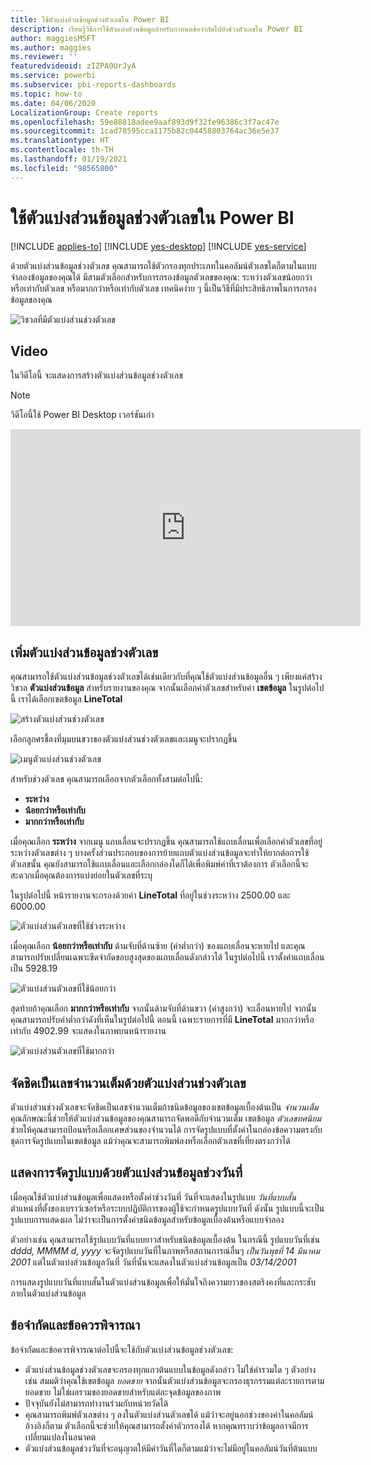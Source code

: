 ```yaml
---
title: ใช้ตัวแบ่งส่วนข้อมูลช่วงตัวเลขใน Power BI
description: เรียนรู้วิธีการใช้ตัวแบ่งส่วนข้อมูลสำหรับกำหนดข้อจำกัดไปยังช่วงตัวเลขใน Power BI
author: maggiesMSFT
ms.author: maggies
ms.reviewer: ''
featuredvideoid: zIZPA0UrJyA
ms.service: powerbi
ms.subservice: pbi-reports-dashboards
ms.topic: how-to
ms.date: 04/06/2020
LocalizationGroup: Create reports
ms.openlocfilehash: 59e88818adee9aaf893d9f32fe96386c3f7ac47e
ms.sourcegitcommit: 1cad78595cca1175b82c04458803764ac36e5e37
ms.translationtype: HT
ms.contentlocale: th-TH
ms.lasthandoff: 01/19/2021
ms.locfileid: "98565800"
---
```

# <a name="use-the-numeric-range-slicer-in-power-bi"></a>ใช้ตัวแบ่งส่วนข้อมูลช่วงตัวเลขใน Power BI

[!INCLUDE [applies-to](../includes/applies-to.md)] [!INCLUDE [yes-desktop](../includes/yes-desktop.md)] [!INCLUDE [yes-service](../includes/yes-service.md)]

ด้วยตัวแบ่งส่วนข้อมูลช่วงตัวเลข คุณสามารถใช้ตัวกรองทุกประเภทในคอลัมน์ตัวเลขใดก็ตามในแบบจำลองข้อมูลของคุณได้ มีสามตัวเลือกสำหรับการกรองข้อมูลตัวเลขของคุณ: ระหว่างตัวเลขน้อยกว่าหรือเท่ากับตัวเลข หรือมากกว่าหรือเท่ากับตัวเลข เทคนิคง่าย ๆ นี้เป็นวิธีที่มีประสิทธิภาพในการกรองข้อมูลของคุณ

![วิชวลที่มีตัวแบ่งส่วนช่วงตัวเลข](media/desktop-slicer-numeric-range/desktop-slicer-numeric-range-0.png)

## <a name="video"></a>Video

ในวิดีโอนี้ จะแสดงการสร้างตัวแบ่งส่วนข้อมูลช่วงตัวเลข

> [!NOTE]
> วิดีโอนี้ใช้ Power BI Desktop เวอร์ชันเก่า

<iframe width="560" height="315" src="https://www.youtube.com/embed/zIZPA0UrJyA" frameborder="0" allowfullscreen></iframe> 


## <a name="add-a-numeric-range-slicer"></a>เพิ่มตัวแบ่งส่วนข้อมูลช่วงตัวเลข

คุณสามารถใช้ตัวแบ่งส่วนข้อมูลช่วงตัวเลขได้เช่นเดียวกับที่คุณใช้ตัวแบ่งส่วนข้อมูลอื่น ๆ เพียงแค่สร้างวิชวล **ตัวแบ่งส่วนข้อมูล** สำหรับรายงานของคุณ จากนั้นเลือกค่าตัวเลขสำหรับค่า **เขตข้อมูล** ในรูปต่อไปนี้ เราได้เลือกเขตข้อมูล **LineTotal**

![สร้างตัวแบ่งส่วนช่วงตัวเลข](media/desktop-slicer-numeric-range/desktop-slicer-numeric-range-1-create.png)

เลือกลูกศรชี้ลงที่มุมบนขวาของตัวแบ่งส่วนช่วงตัวเลขและเมนูจะปรากฏขึ้น

![เมนูตัวแบ่งส่วนช่วงตัวเลข](media/desktop-slicer-numeric-range/desktop-slicer-numeric-range-2-between.png)

สำหรับช่วงตัวเลข คุณสามารถเลือกจากตัวเลือกทั้งสามต่อไปนี้:

* **ระหว่าง**
* **น้อยกว่าหรือเท่ากับ**
* **มากกว่าหรือเท่ากับ**

เมื่อคุณเลือก **ระหว่าง** จากเมนู แถบเลื่อนจะปรากฏขึ้น คุณสามารถใช้แถบเลื่อนเพื่อเลือกค่าตัวเลขที่อยู่ระหว่างตัวเลขต่าง ๆ บางครั้งส่วนประกอบของการย้ายแถบตัวแบ่งส่วนข้อมูลจะทำให้ยากต่อการใช้ตัวเลขนั้น คุณยังสามารถใช้แถบเลื่อนและเลือกกล่องใดก็ได้เพื่อพิมพ์ค่าที่เราต้องการ ตัวเลือกนี้จะสะดวกเมื่อคุณต้องการแบ่งย่อยในตัวเลขที่ระบุ

ในรูปต่อไปนี้ หน้ารายงานจะกรองด้วยค่า **LineTotal** ที่อยู่ในช่วงระหว่าง 2500.00 และ 6000.00

![ตัวแบ่งส่วนตัวเลขที่ใช้ช่วงระหว่าง](media/desktop-slicer-numeric-range/desktop-slicer-numeric-range-3-between-range.png)

เมื่อคุณเลือก **น้อยกว่าหรือเท่ากับ** ด้ามจับที่ด้านซ้าย (ค่าต่ำกว่า) ของแถบเลื่อนจะหายไป และคุณสามารถปรับเปลี่ยนเฉพาะขีดจำกัดขอบสูงสุดของแถบเลื่อนดังกล่าวได้ ในรูปต่อไปนี้ เราตั้งค่าแถบเลื่อนเป็น 5928.19

![ตัวแบ่งส่วนตัวเลขที่ใช้น้อยกว่า](media/desktop-slicer-numeric-range/desktop-slicer-numeric-range-4-less-than.png)

สุดท้ายถ้าคุณเลือก **มากกว่าหรือเท่ากับ** จากนั้นด้ามจับที่ด้านขวา (ค่าสูงกว่า) จะเลื่อนหายไป จากนั้นคุณสามารถปรับค่าต่ำกว่าดังที่เห็นในรูปต่อไปนี้ ตอนนี้ เฉพาะรายการที่มี **LineTotal** มากกว่าหรือเท่ากับ 4902.99 จะแสดงในภาพบนหน้ารายงาน

![ตัวแบ่งส่วนตัวเลขที่ใช้มากกว่า](media/desktop-slicer-numeric-range/desktop-slicer-numeric-range-5-greater-than.png)

## <a name="snap-to-whole-numbers-with-the-numeric-range-slicer"></a>จัดชิดเป็นเลขจำนวนเต็มด้วยตัวแบ่งส่วนช่วงตัวเลข

ตัวแบ่งส่วนช่วงตัวเลขจะจัดชิดเป็นเลขจำนวนเต็มถ้าชนิดข้อมูลของเขตข้อมูลเบื้องต้นเป็น *จำนวนเต็ม* คุณลักษณะนี้ช่วยให้ตัวแบ่งส่วนข้อมูลของคุณสามารถจัดพอดีกับจำนวนเต็ม เขตข้อมูล *ตัวเลขทศนิยม* ช่วยให้คุณสามารถป้อนหรือเลือกเศษส่วนของจำนวนได้ การจัดรูปแบบที่ตั้งค่าในกล่องข้อความตรงกับชุดการจัดรูปแบบในเขตข้อมูล แม้ว่าคุณจะสามารถพิมพ์ลงหรือเลือกตัวเลขที่เที่ยงตรงกว่าได้

## <a name="display-formatting-with-the-date-range-slicer"></a>แสดงการจัดรูปแบบด้วยตัวแบ่งส่วนข้อมูลช่วงวันที่

เมื่อคุณใช้ตัวแบ่งส่วนข้อมูลเพื่อแสดงหรือตั้งค่าช่วงวันที่ วันที่จะแสดงในรูปแบบ *วันที่แบบสั้น* ตำแหน่งที่ตั้งของเบราว์เซอร์หรือระบบปฏิบัติการของผู้ใช้จะกำหนดรูปแบบวันที่ ดังนั้น รูปแบบนี้จะเป็นรูปแบบการแสดงผล ไม่ว่าจะเป็นการตั้งค่าชนิดข้อมูลสำหรับข้อมูลเบื้องต้นหรือแบบจำลอง

ตัวอย่างเช่น คุณสามารถใช้รูปแบบวันที่แบบยาวสำหรับชนิดข้อมูลเบื้องต้น ในกรณีนี้ รูปแบบวันที่เช่น  *dddd, MMMM d, yyyy* จะจัดรูปแบบวันที่ในภาพหรือสถานการณ์อื่นๆ *เป็นวันพุธที่ 14 มีนาคม 2001* แต่ในตัวแบ่งส่วนข้อมูลวันที่ วันที่นั้นจะแสดงในตัวแบ่งส่วนข้อมูลเป็น *03/14/2001*

การแสดงรูปแบบวันที่แบบสั้นในตัวแบ่งส่วนข้อมูลเพื่อให้มั่นใจถึงความยาวของสตริงคงที่และกระชับภายในตัวแบ่งส่วนข้อมูล

## <a name="limitations-and-considerations"></a>ข้อจำกัดและข้อควรพิจารณา

ข้อจำกัดและข้อควรพิจารณาต่อไปนี้จะใช้กับตัวแบ่งส่วนข้อมูลช่วงตัวเลข:

* ตัวแบ่งส่วนข้อมูลช่วงตัวเลขจะกรองทุกแถวต้นแบบในข้อมูลดังกล่าว ไม่ใช่ค่ารวมใด ๆ ตัวอย่างเช่น สมมติว่าคุณใช้เขตข้อมูล *ยอดขาย* จากนั้นตัวแบ่งส่วนข้อมูลจะกรองธุรกรรมแต่ละรายการตามยอดขาย ไม่ใช่ผลรวมของยอดขายสำหรับแต่ละจุดข้อมูลของภาพ
* ปัจจุบันยังไม่สามารถทำงานร่วมกับหน่วยวัดได้
* คุณสามารถพิมพ์ตัวเลขต่าง ๆ ลงในตัวแบ่งส่วนตัวเลขได้ แม้ว่าจะอยู่นอกช่วงของค่าในคอลัมน์อ้างอิงก็ตาม ตัวเลือกนี้จะช่วยให้คุณสามารถตั้งค่าตัวกรองได้ หากคุณทราบว่าข้อมูลอาจมีการเปลี่ยนแปลงในอนาคต
* ตัวแบ่งส่วนข้อมูลช่วงวันที่จะอนุญาตให้มีค่าวันที่ใดก็ตามแม้ว่าจะไม่มีอยู่ในคอลัมน์วันที่ต้นแบบ
